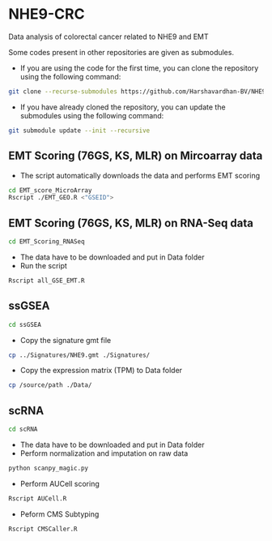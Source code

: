 # NHE9-CRC
Data analysis of colorectal cancer related to NHE9 and EMT

Some codes present in other repositories are given as submodules. 
- If you are using the code for the first time, you can clone the repository using the following command:
```bash
git clone --recurse-submodules https://github.com/Harshavardhan-BV/NHE9-CRC.git
```
- If you have already cloned the repository, you can update the submodules using the following command:
```bash
git submodule update --init --recursive
```

## EMT Scoring (76GS, KS, MLR) on Mircoarray data
- The script automatically downloads the data and performs EMT scoring
```bash
cd EMT_score_MicroArray
Rscript ./EMT_GEO.R <"GSEID">
```

## EMT Scoring (76GS, KS, MLR) on RNA-Seq data
```bash
cd EMT_Scoring_RNASeq
```
- The data have to be downloaded and put in Data folder
- Run the script
```bash
Rscript all_GSE_EMT.R
```

## ssGSEA
```bash
cd ssGSEA
```
- Copy the signature gmt file
```bash
cp ../Signatures/NHE9.gmt ./Signatures/
```
- Copy the expression matrix (TPM) to Data folder
```bash
cp /source/path ./Data/
```

## scRNA
```bash
cd scRNA
```
- The data have to be downloaded and put in Data folder
- Perform normalization and imputation on raw data
```bash
python scanpy_magic.py
```
- Perform AUCell scoring
```bash
Rscript AUCell.R
```
- Peform CMS Subtyping
```bash
Rscript CMSCaller.R
```